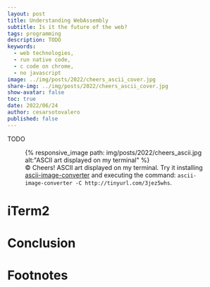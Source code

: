 ```yaml
---
layout: post
title: Understanding WebAssembly
subtitle: Is it the future of the web? 
tags: programming
description: TODO
keywords:
  - web technologies,
  - run native code,
  - c code on chrome,
  - no javascript
image: ../img/posts/2022/cheers_ascii_cover.jpg
share-img: ../img/posts/2022/cheers_ascii_cover.jpg
show-avatar: false
toc: true
date: 2022/06/24
author: cesarsotovalero
published: false
---
```


TODO


<figure class="jb_picture">
  {% responsive_image path: img/posts/2022/cheers_ascii.jpg alt:"ASCII art displayed on my terminal" %}
  <figcaption class="stroke"> 
    &#169; Cheers! ASCII art displayed on my terminal. Try it installing <a href="https://github.com/TheZoraiz/ascii-image-converter">ascii-image-converter</a> and executing the command: <code class="language-bash highlighter-rouge">ascii-image-converter -C http://tinyurl.com/3jez5whs</code>.
  </figcaption>
</figure>

# iTerm2


# Conclusion


# Footnotes

